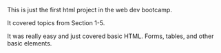 This is just the first html project in the web dev bootcamp.

It covered topics from Section 1-5. 

It was really easy and just covered basic HTML. Forms, tables, and other basic elements.